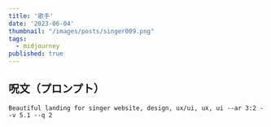 ```yaml
---
title: '歌手'
date: '2023-06-04'
thumbnail: "/images/posts/singer009.png"
tags:
  - midjourney
published: true
---
```


## 呪文（プロンプト）
```
Beautiful landing for singer website, design, ux/ui, ux, ui --ar 3:2 --v 5.1 --q 2
```